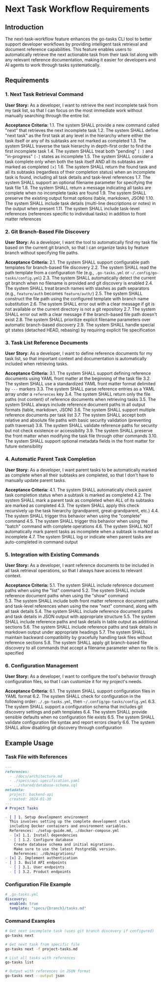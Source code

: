 # Next Task Workflow Requirements

## Introduction

The next-task-workflow feature enhances the go-tasks CLI tool to better support developer workflows by providing intelligent task retrieval and document reference capabilities. This feature enables users to automatically retrieve the next actionable task from their task list along with any relevant reference documentation, making it easier for developers and AI agents to work through tasks systematically.

## Requirements

### 1. Next Task Retrieval Command

**User Story:** As a developer, I want to retrieve the next incomplete task from my task list, so that I can focus on the most immediate work without manually searching through the entire list.

**Acceptance Criteria:**
1.1. The system SHALL provide a new command called "next" that retrieves the next incomplete task
1.2. The system SHALL define "next task" as the first task at any level in the hierarchy where either the task itself or any of its subtasks are not marked as completed
1.3. The system SHALL traverse the task hierarchy in depth-first order to find the first incomplete task
1.4. The system SHALL treat both "pending" `[ ]` and "in-progress" `[-]` states as incomplete
1.5. The system SHALL consider a task complete only when both the task itself AND all its subtasks are marked as completed `[x]`
1.6. The system SHALL return the found task and all its subtasks (regardless of their completion status) when an incomplete task is found, including all task details and task-level references
1.7. The system SHALL support an optional filename parameter for specifying the task file
1.8. The system SHALL return a message indicating all tasks are complete when no incomplete tasks are found
1.9. The system SHALL preserve the existing output format options (table, markdown, JSON)
1.10. The system SHALL include task details (multi-line descriptions or notes) in the output when present
1.11. The system SHALL include task-level references (references specific to individual tasks) in addition to front matter references

### 2. Git Branch-Based File Discovery

**User Story:** As a developer, I want the tool to automatically find my task file based on the current git branch, so that I can organize tasks by feature branch without specifying file paths.

**Acceptance Criteria:**
2.1. The system SHALL support configurable path templates for branch-based file discovery
2.2. The system SHALL read the path template from a configuration file (e.g., `.go-tasks.yml` or `~/.config/go-tasks/config.yml`)
2.3. The system SHALL automatically detect the current git branch when no filename is provided and git discovery is enabled
2.4. The system SHALL treat branch names with slashes as path separators (e.g., `feature/auth` becomes `feature/auth/`)
2.5. The system SHALL construct the file path using the configured template with branch name substitution
2.6. The system SHALL error out with a clear message if git is not available or the current directory is not a git repository
2.7. The system SHALL error out with a clear message if the branch-based file path doesn't exist
2.8. The system SHALL prioritize explicit filename parameters over automatic branch-based discovery
2.9. The system SHALL handle special git states (detached HEAD, rebasing) by requiring explicit file specification

### 3. Task List Reference Documents

**User Story:** As a developer, I want to define reference documents for my task list, so that important context and documentation is automatically included when retrieving tasks.

**Acceptance Criteria:**
3.1. The system SHALL support defining reference documents using YAML front matter at the beginning of the task file
3.2. The system SHALL use a standardized YAML front matter format delimited by `---` markers
3.3. The system SHALL parse reference entries as a YAML array under a `references` key
3.4. The system SHALL return only the file paths (not content) of reference documents when retrieving tasks
3.5. The system SHALL always include reference document paths in all output formats (table, markdown, JSON)
3.6. The system SHALL support multiple reference documents per task list
3.7. The system SHALL accept both relative and absolute file paths with basic security validation (preventing path traversal)
3.8. The system SHALL validate reference paths for security but not check existence or accessibility
3.9. The system SHALL preserve the front matter when modifying the task file through other commands
3.10. The system SHALL support optional metadata fields in the front matter for future extensibility

### 4. Automatic Parent Task Completion

**User Story:** As a developer, I want parent tasks to be automatically marked as complete when all their subtasks are completed, so that I don't have to manually update parent tasks.

**Acceptance Criteria:**
4.1. The system SHALL automatically check parent task completion status when a subtask is marked as completed
4.2. The system SHALL mark a parent task as completed when ALL of its subtasks are marked as completed
4.3. The system SHALL apply this check recursively up the task hierarchy (grandparent, great-grandparent, etc.)
4.4. The system SHALL trigger this behavior when using the "complete" command
4.5. The system SHALL trigger this behavior when using the "batch" command with complete operations
4.6. The system SHALL NOT automatically mark parent tasks as incomplete when a subtask is marked as incomplete
4.7. The system SHALL log or indicate when parent tasks are auto-completed in command output

### 5. Integration with Existing Commands

**User Story:** As a developer, I want reference documents to be included in all task retrieval operations, so that I always have access to relevant context.

**Acceptance Criteria:**
5.1. The system SHALL include reference document paths when using the "list" command
5.2. The system SHALL include reference document paths when using the "show" command  
5.3. The system SHALL include both front matter reference document paths and task-level references when using the new "next" command, along with all task details
5.4. The system SHALL include reference document paths and task details in JSON output with appropriate structure
5.5. The system SHALL include reference paths and task details in table output as additional sections
5.6. The system SHALL include reference paths and task details in markdown output under appropriate headings
5.7. The system SHALL maintain backward compatibility by gracefully handling task files without reference sections
5.8. The system SHALL apply git branch-based file discovery to all commands that accept a filename parameter when no file is specified

### 6. Configuration Management

**User Story:** As a developer, I want to configure the tool's behavior through configuration files, so that I can customize it for my project's needs.

**Acceptance Criteria:**
6.1. The system SHALL support configuration files in YAML format
6.2. The system SHALL check for configuration in the following order: `./.go-tasks.yml`, then `~/.config/go-tasks/config.yml`
6.3. The system SHALL support a configuration schema that includes git discovery settings and path templates
6.4. The system SHALL provide sensible defaults when no configuration file exists
6.5. The system SHALL validate configuration file syntax and report errors clearly
6.6. The system SHALL allow disabling git discovery through configuration

## Example Usage

### Task File with References

```markdown
---
references:
  - ./docs/architecture.md
  - ./specs/api-specification.yaml
  - ../shared/database-schema.sql
metadata:
  project: backend-api
  created: 2024-01-30
---
# Project Tasks

- [ ] 1. Setup development environment
  This involves setting up the complete development stack
  including Docker containers and environment variables.
  References: ./setup-guide.md, ./docker-compose.yml
  - [x] 1.1. Install dependencies
  - [ ] 1.2. Configure database
    Create database schema and initial migrations.
    Make sure to use the latest PostgreSQL version.
    References: ./db/migrations/
- [x] 2. Implement authentication
- [ ] 3. Build API endpoints
  - [ ] 3.1. User endpoints
  - [ ] 3.2. Product endpoints
```

### Configuration File Example

```yaml
# .go-tasks.yml
discovery:
  enabled: true
  template: "specs/{branch}/tasks.md"
```

### Command Examples

```bash
# Get next incomplete task (uses git branch discovery if configured)
go-tasks next

# Get next task from specific file
go-tasks next -f project-tasks.md

# List all tasks with references
go-tasks list

# Output with references in JSON format
go-tasks next --output json
```